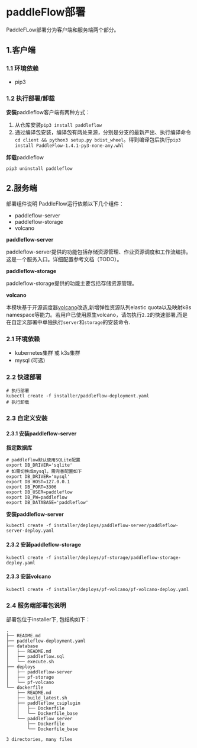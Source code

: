 # paddleFlow部署
PaddleFLow部署分为客户端和服务端两个部分。
## 1.客户端
### 1.1 环境依赖
- pip3

### 1.2 执行部署/卸载

**安装**paddleflow客户端有两种方式：

1. 从仓库安装`pip3 install paddleflow`
2. 通过编译包安装，编译包有两处来源，分别是分支的最新产出、执行编译命令`cd client && python3 setup.py bdist_wheel`。得到编译包后执行`pip3 install PaddleFlow-1.4.1-py3-none-any.whl`

**卸载**paddleflow

`pip3 uninstall paddleflow`

## 2.服务端
部署组件说明
PaddleFlow运行依赖以下几个组件：</br>
* paddleflow-server
* paddleflow-storage
* volcano

**paddleflow-server**

paddleflow-server提供的功能包括存储资源管理、作业资源调度和工作流编排。这是一个服务入口。详细配置参考文档（TODO）。</br>

**paddleflow-storage**

paddleflow-storage提供的功能主要包括存储资源管理。</br>

**volcano**

本模块基于开源调度器[volcano](https://volcano.sh/zh/docs/architecture/)改造,新增弹性资源队列elastic quota以及映射k8s namespace等能力。若用户已使用原生volcano，请勿执行`2.2`的快速部署,而是在自定义部署中单独执行`server`和`storage`的安装命令.

### 2.1 环境依赖
- kubernetes集群 或 k3s集群
- mysql (可选)

### 2.2 快速部署

```shell
# 执行部署
kubectl create -f installer/paddleflow-deployment.yaml
# 执行卸载
```
### 2.3 自定义安装
#### 2.3.1 安装paddleflow-server
**指定数据库**
```shell
# paddleflow默认使用SQLite配置
export DB_DRIVER='sqlite'
# 如需切换成mysql，需完善配置如下
export DB_DRIVER='mysql'
export DB_HOST=127.0.0.1
export DB_PORT=3306
export DB_USER=paddleflow
export DB_PW=paddleflow
export DB_DATABASE='paddleflow'
```
**安装paddleflow-server**
```shell
kubectl create -f installer/deploys/paddleflow-server/paddleflow-server-deploy.yaml
```

#### 2.3.2 安装paddleflow-storage
```shell
kubectl create -f installer/deploys/pf-storage/paddleflow-storage-deploy.yaml
```

#### 2.3.3 安装volcano
```shell
kubectl create -f installer/deploys/pf-volcano/pf-volcano-deploy.yaml
```

### 2.4 服务端部署包说明
部署包位于installer下, 包结构如下：

```
.
├── README.md
├── paddleflow-deployment.yaml
├── database
│   ├── README.md
│   ├── paddleflow.sql
│   └── execute.sh
├── deploys
│   ├── paddleflow-server
│   ├── pf-storage
│   └── pf-volcano
└── dockerfile
    ├── README.md
    ├── build_latest.sh
    ├── paddleflow_csiplugin
    │   ├── Dockerfile
    │   └── Dockerfile_base
    └── paddleflow_server
        ├── Dockerfile
        └── Dockerfile_base

3 directories, many files
```

